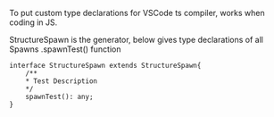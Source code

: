 To put custom type declarations for VSCode ts compiler, works when coding in JS.

StructureSpawn is the generator, below gives type declarations of all Spawns .spawnTest() function

    interface StructureSpawn extends StructureSpawn{
        /**
        * Test Description
        */
        spawnTest(): any;
    }